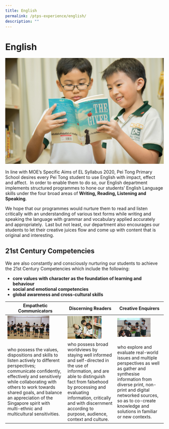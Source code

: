 ```yaml
---
title: English
permalink: /ptps-experience/english/
description: ""
---
```

# English

![](/images/PTPS%20Experience/Peitong-StagedShots-100.jpg)

In line with MOE’s Specific Aims of EL Syllabus 2020, Pei Tong Primary School desires every Pei Tong student to use English with impact, effect and affect.  In order to enable them to do so, our English department implements structured programmes to hone our students’ English Language skills under the four broad areas of **Writing, Reading, Listening and Speaking**.  

  

We hope that our programmes would nurture them to read and listen critically with an understanding of various text forms while writing and speaking the language with grammar and vocabulary applied accurately and appropriately.  Last but not least, our department also encourages our students to let their creative juices flow and come up with content that is original and interesting. 

## 21st Century Competencies

We are also constantly and consciously nurturing our students to achieve the 21st Century Competencies which include the following:  

*   **core values with character as the foundation of learning and behaviour**
*   **social and emotional competencies**
*   **global awareness and cross-cultural skills**

<table>
<thead>
  <tr>
    <th>Empathetic Communicators</th>
    <th>Discerning Readers</th>
    <th>Creative Enquirers</th>
  </tr>
</thead>
<tbody>
  <tr>
    <td><img src="/images/PTPS%20Experience/20200811_112558.jpg" 
     style="width:75%">
</td>
    <td><img src="/images/PTPS%20Experience/Peitong-StagedShots-87.jpg" 
     style="width:75%"></td>
    <td><img src="/images/PTPS%20Experience/20200730_115900.jpg" 
     style="width:75%"></td>
  </tr>
  <tr>
    <td>who possess the values, dispositions and skills to listen actively to different perspectives; communicate confidently, effectively and sensitively while collaborating with others to work towards shared goals, and balance an appreciation of the Singapore spirit with multi-ethnic and multicultural sensitivities.</td>
    <td>who possess broad worldviews by staying well informed and self-directed in the use of information, and are able to distinguish fact from falsehood by processing and evaluating information, critically and with discernment according to purpose, audience, context and culture.</td>
    <td>who explore and evaluate real-world issues and multiple perspectives as well as gather and synthesise information from diverse print, non-print and digital networked sources, so as to co-create knowledge and solutions in familiar or new contexts.</td>
  </tr>
</tbody>
</table>